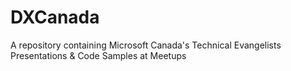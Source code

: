 # DXCanada
A repository containing Microsoft Canada's Technical Evangelists Presentations &amp; Code Samples at Meetups
